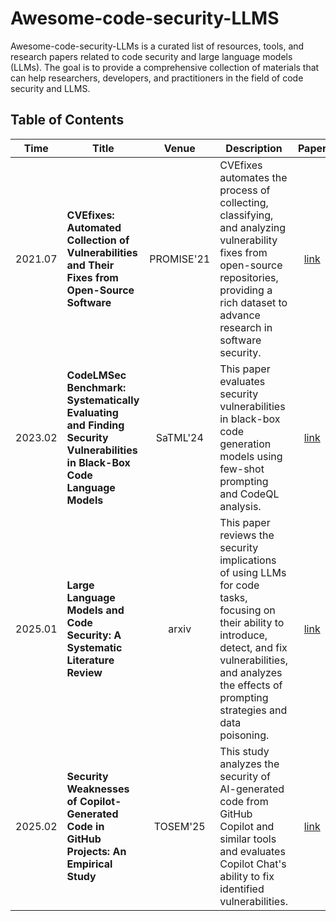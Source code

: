 # Awesome-code-security-LLMS

Awesome-code-security-LLMs is a curated list of resources, tools, and research papers related to code security and large language models (LLMs). The goal is to provide a comprehensive collection of materials that can help researchers, developers, and practitioners in the field of code security and LLMS.

## Table of Contents

| Time    | Title             |Venue            |Description           |Paper                   |Resources                   |
|:-------:|------------------|:---------------:|---------------------|:----------------------:|:----------------------:|
| 2021.07 | **CVEfixes: Automated Collection of Vulnerabilities and Their Fixes from Open-Source Software** | PROMISE'21 |CVEfixes automates the process of collecting, classifying, and analyzing vulnerability fixes from open-source repositories, providing a rich dataset to advance research in software security.|[link](https://arxiv.org/abs/2107.08760)|[code](https://github.com/secureIT-project/CVEfixes)<br>[dataset](https://zenodo.org/records/13118970)|
| 2023.02 | **CodeLMSec Benchmark: Systematically Evaluating and Finding Security Vulnerabilities in Black-Box Code Language Models** | SaTML'24 |This paper evaluates security vulnerabilities in black-box code generation models using few-shot prompting and CodeQL analysis.|[link](https://arxiv.org/abs/2302.04012)|-|
| 2025.01 | **Large Language Models and Code Security: A Systematic Literature Review** | arxiv |This paper reviews the security implications of using LLMs for code tasks, focusing on their ability to introduce, detect, and fix vulnerabilities, and analyzes the effects of prompting strategies and data poisoning.|[link](https://arxiv.org/abs/2412.15004)|-|
| 2025.02 | **Security Weaknesses of Copilot-Generated Code in GitHub Projects: An Empirical Study** | TOSEM'25 |This study analyzes the security of AI-generated code from GitHub Copilot and similar tools and evaluates Copilot Chat's ability to fix identified vulnerabilities.|[link](https://arxiv.org/abs/2310.02059)|[dataset](https://zenodo.org/records/14565942)|

